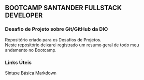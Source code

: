 ## BOOTCAMP SANTANDER FULLSTACK DEVELOPER
### Desafio de Projeto sobre Git/GitHub da DIO 

Repositório criado para os Desafios de Projetos. <br>
Neste repositório deixarei registrado um resumo geral de todo meu andamento no Bootcamp.

### Links Úteis
[Sintaxe Básica Markdown](https://www.markdownguide.org/basic-syntax/)

